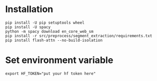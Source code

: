 # Installation

```
pip install -U pip setuptools wheel
pip install -U spacy
python -m spacy download en_core_web_sm
pip install -r src/preprocess/segment_extraction/requirements.txt
pip install flash-attn --no-build-isolation
```

# Set environment variable
```
export HF_TOKEN="put your hf token here"
```